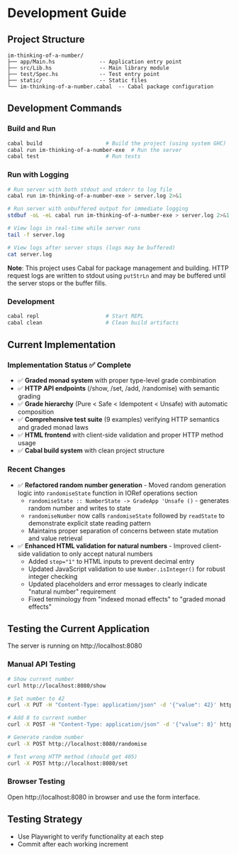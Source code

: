 # Development Guide

## Project Structure
```
im-thinking-of-a-number/
├── app/Main.hs              -- Application entry point
├── src/Lib.hs               -- Main library module 
├── test/Spec.hs             -- Test entry point
├── static/                  -- Static files
└── im-thinking-of-a-number.cabal  -- Cabal package configuration
```

## Development Commands

### Build and Run
```bash
cabal build                    # Build the project (using system GHC)
cabal run im-thinking-of-a-number-exe  # Run the server
cabal test                     # Run tests
```

### Run with Logging
```bash
# Run server with both stdout and stderr to log file
cabal run im-thinking-of-a-number-exe > server.log 2>&1

# Run server with unbuffered output for immediate logging
stdbuf -oL -eL cabal run im-thinking-of-a-number-exe > server.log 2>&1

# View logs in real-time while server runs
tail -f server.log

# View logs after server stops (logs may be buffered)
cat server.log
```

**Note**: This project uses Cabal for package management and building. HTTP request logs are written to stdout using `putStrLn` and may be buffered until the server stops or the buffer fills.

### Development
```bash
cabal repl                     # Start REPL
cabal clean                    # Clean build artifacts
```

## Current Implementation

### Implementation Status ✅ Complete
- ✅ **Graded monad system** with proper type-level grade combination
- ✅ **HTTP API endpoints** (/show, /set, /add, /randomise) with semantic grading
- ✅ **Grade hierarchy** (Pure < Safe < Idempotent < Unsafe) with automatic composition
- ✅ **Comprehensive test suite** (9 examples) verifying HTTP semantics and graded monad laws
- ✅ **HTML frontend** with client-side validation and proper HTTP method usage
- ✅ **Cabal build system** with clean project structure

### Recent Changes
- ✅ **Refactored random number generation** - Moved random generation logic into `randomiseState` function in IORef operations section
  - `randomiseState :: NumberState -> GradeApp 'Unsafe ()` - generates random number and writes to state
  - `randomiseNumber` now calls `randomiseState` followed by `readState` to demonstrate explicit state reading pattern
  - Maintains proper separation of concerns between state mutation and value retrieval
- ✅ **Enhanced HTML validation for natural numbers** - Improved client-side validation to only accept natural numbers
  - Added `step="1"` to HTML inputs to prevent decimal entry
  - Updated JavaScript validation to use `Number.isInteger()` for robust integer checking
  - Updated placeholders and error messages to clearly indicate "natural number" requirement
  - Fixed terminology from "indexed monad effects" to "graded monad effects"

## Testing the Current Application

The server is running on http://localhost:8080

### Manual API Testing
```bash
# Show current number
curl http://localhost:8080/show

# Set number to 42
curl -X PUT -H "Content-Type: application/json" -d '{"value": 42}' http://localhost:8080/set

# Add 8 to current number
curl -X POST -H "Content-Type: application/json" -d '{"value": 8}' http://localhost:8080/add

# Generate random number
curl -X POST http://localhost:8080/randomise

# Test wrong HTTP method (should get 405)
curl -X POST http://localhost:8080/set
```

### Browser Testing
Open http://localhost:8080 in browser and use the form interface.

## Testing Strategy
- Use Playwright to verify functionality at each step
- Commit after each working increment